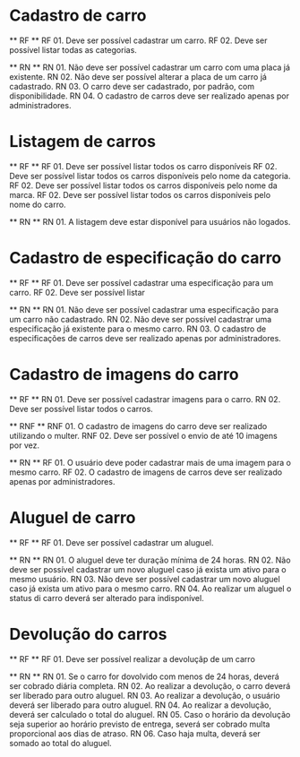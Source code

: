 # Cadastro de carro

** RF **
RF 01. Deve ser possível cadastrar um carro.
RF 02. Deve ser possível listar todas as categorias.

** RN **
RN 01. Não deve ser possível cadastrar um carro com uma placa já existente.
RN 02. Não deve ser possível alterar a placa de um carro já cadastrado.
RN 03. O carro deve ser cadastrado, por padrão, com disponibilidade.
RN 04. O cadastro de carros deve ser realizado apenas por administradores.


# Listagem de carros

** RF **
RF 01. Deve ser possível listar todos os carro disponíveis
RF 02. Deve ser possível listar todos os carros disponíveis pelo nome da categoria.
RF 02. Deve ser possível listar todos os carros disponíveis pelo nome da marca.
RF 02. Deve ser possível listar todos os carros disponíveis pelo nome do carro.

** RN **
RN 01. A listagem deve estar disponível para usuários não logados.


# Cadastro de especificação do carro

** RF **
RF 01. Deve ser possível cadastrar uma especificação para um carro.
RF 02. Deve ser possível listar

** RN **
RN 01. Não deve ser possível cadastrar uma especificação para um carro não cadastrado.
RN 02. Não deve ser possível cadastrar uma especificação já existente para o mesmo carro.
RN 03. O cadastro de especificações de carros deve ser realizado apenas por administradores.


# Cadastro de imagens do carro

** RF **
RN 01. Deve ser possível cadastrar imagens para o carro.
RN 02. Deve ser possível listar todos o carros.

** RNF **
RNF 01. O cadastro de imagens do carro deve ser realizado utilizando o multer.
RNF 02. Deve ser possível o envio de até 10 imagens por vez.

** RN **
RF 01. O usuário deve poder cadastrar mais de uma imagem para o mesmo carro.
RF 02. O cadastro de imagens de carros deve ser realizado apenas por administradores.


# Aluguel de carro

** RF **
RF 01. Deve ser possível cadastrar um aluguel.

** RN **
RN 01. O aluguel deve ter duração mínima de 24 horas.
RN 02. Não deve ser possível cadastrar um novo aluguel caso já exista um ativo para o mesmo usuário.
RN 03. Não deve ser possível cadastrar um novo aluguel caso já exista um ativo para o mesmo carro.
RN 04. Ao realizar um aluguel o status di carro deverá ser alterado para indisponível.

# Devolução do carros

** RF **
RF 01. Deve ser possível realizar a devoluçãp de um carro

** RN **
RN 01. Se o carro for dovolvido com menos de 24 horas, deverá ser cobrado diária completa.
RN 02. Ao realizar a devolução, o carro deverá ser liberado para outro aluguel.
RN 03. Ao realizar a devolução, o usuário deverá ser liberado para outro aluguel.
RN 04. Ao realizar a devolução, deverá ser calculado o total do aluguel.
RN 05. Caso o horário da devolução seja superior ao horário previsto de entrega, severá ser cobrado multa proporcional aos dias de atraso.
RN 06. Caso haja multa, deverá ser somado ao total do aluguel.